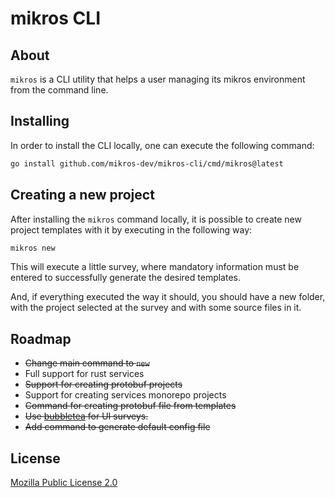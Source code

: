 # mikros CLI

## About

`mikros` is a CLI utility that helps a user managing its mikros environment
from the command line.

## Installing

In order to install the CLI locally, one can execute the following command:

```bash
go install github.com/mikros-dev/mikros-cli/cmd/mikros@latest
```

## Creating a new project

After installing the `mikros` command locally, it is possible to create
new project templates with it by executing in the following way:

```bash
mikros new
```

This will execute a little survey, where mandatory information must be
entered to successfully generate the desired templates.

And, if everything executed the way it should, you should have a new folder,
with the project selected at the survey and with some source files in it.

## Roadmap

* ~~Change main command to `new`~~
* Full support for rust services
* ~~Support for creating protobuf projects~~
* Support for creating services monorepo projects
* ~~Command for creating protobuf file from templates~~
* ~~Use [bubbletea](https://github.com/charmbracelet/bubbletea) for UI surveys.~~
* ~~Add command to generate default config file~~

## License

[Mozilla Public License 2.0](LICENSE)
